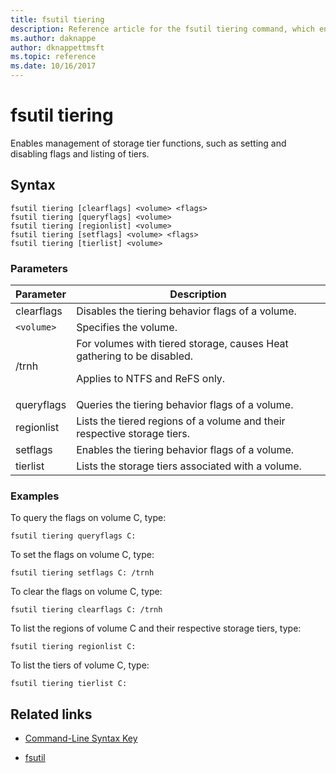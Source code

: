 ```yaml
---
title: fsutil tiering
description: Reference article for the fsutil tiering command, which enables management of storage tier functions, such as setting and disabling flags and listing of tiers.
ms.author: daknappe
author: dknappettmsft
ms.topic: reference
ms.date: 10/16/2017
---
```


# fsutil tiering



Enables management of storage tier functions, such as setting and disabling flags and listing of tiers.

## Syntax

```
fsutil tiering [clearflags] <volume> <flags>
fsutil tiering [queryflags] <volume>
fsutil tiering [regionlist] <volume>
fsutil tiering [setflags] <volume> <flags>
fsutil tiering [tierlist] <volume>
```

### Parameters

| Parameter | Description |
| --------- | ----------- |
| clearflags | Disables the tiering behavior flags of a volume. |
| `<volume>` | Specifies the volume. |
| /trnh | For volumes with tiered storage, causes Heat gathering to be disabled.<p>Applies to NTFS and ReFS only. |
| queryflags | Queries the tiering behavior flags of a volume. |
| regionlist | Lists the tiered regions of a volume and their respective storage tiers. |
| setflags | Enables the tiering behavior flags of a volume. |
| tierlist | Lists the storage tiers associated with a volume. |

### Examples

To query the flags on volume C, type:

```
fsutil tiering queryflags C:
```

To set the flags on volume C, type:

```
fsutil tiering setflags C: /trnh
```

To clear the flags on volume C, type:

```
fsutil tiering clearflags C: /trnh
```

To list the regions of volume C and their respective storage tiers, type:

```
fsutil tiering regionlist C:
```

To list the tiers of volume C, type:

```
fsutil tiering tierlist C:
```

## Related links

- [Command-Line Syntax Key](command-line-syntax-key.md)

- [fsutil](fsutil.md)
